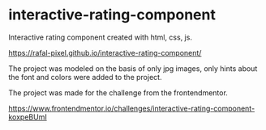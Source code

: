 # interactive-rating-component

Interactive rating component created with html, css, js.

https://rafal-pixel.github.io/interactive-rating-component/

The project was modeled on the basis of only jpg images, only hints about the font and colors were added to the project.

The project was made for the challenge from the frontendmentor.

https://www.frontendmentor.io/challenges/interactive-rating-component-koxpeBUmI
